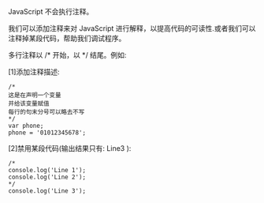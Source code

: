 JavaScript 不会执行注释。

我们可以添加注释来对 JavaScript 进行解释，以提高代码的可读性.或者我们可以注释掉某段代码，帮助我们调试程序。

多行注释以 /* 开始，以 */ 结尾。例如:

[1]添加注释描述:

    /*
    这是在声明一个变量
    并给该变量赋值
    每行的句末分号可以略去不写
    */
    var phone;
    phone = '01012345678';

[2]禁用某段代码(输出结果只有: Line3 ):

    /*
    console.log('Line 1');
    console.log('Line 2');
    */
    console.log('Line 3');
